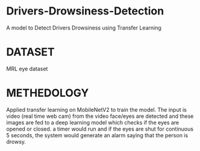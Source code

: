 # Drivers-Drowsiness-Detection
A model to Detect Drivers Drowsiness using Transfer Learning
# DATASET
MRL eye dataset 
# METHEDOLOGY
Applied transfer learning on MobileNetV2 to train the model. The input is video (real time web cam) from the video face/eyes are detected and these images are fed to a deep learning model which checks if the eyes are opened or closed. a timer would run and if the eyes are shut for continuous 5 seconds, the system would generate an alarm saying that the person is drowsy.
